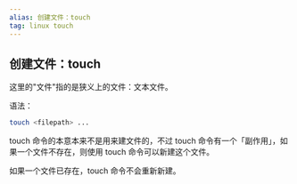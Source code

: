 ```yaml
---
alias: 创建文件：touch
tag: linux touch
---
```


## 创建文件：touch

这里的"文件"指的是狭义上的文件：文本文件。

语法：

```bash
touch <filepath> ...
```

touch 命令的本意本来不是用来建文件的，不过 touch 命令有一个「副作用」，如果一个文件不存在，则使用 touch 命令可以新建这个文件。

如果一个文件已存在，touch 命令不会重新新建。

